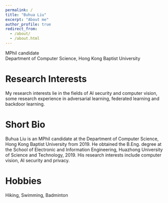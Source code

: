 ```yaml
---
permalink: /
title: "Buhua Liu"
excerpt: "About me"
author_profile: true
redirect_from: 
  - /about/
  - /about.html
---
```


MPhil candidate <br>
Department of Computer Science, Hong Kong Baptist University

**Research Interests**
======
My research interests lie in the fields of AI security and computer vision, some research experience in adversarial learning, federated learning and backdoor learning.

**Short Bio**
======
Buhua Liu is an MPhil candidate at the Department of Computer Science, Hong Kong Baptist University from 2019. He obtained the B.Eng. degree at the School of Electronic and Information Engineering, Huazhong University of Science and Technology, 2019. His research interests include computer vision, AI security and privacy.

**Hobbies**
======
Hiking, Swimming, Badminton
